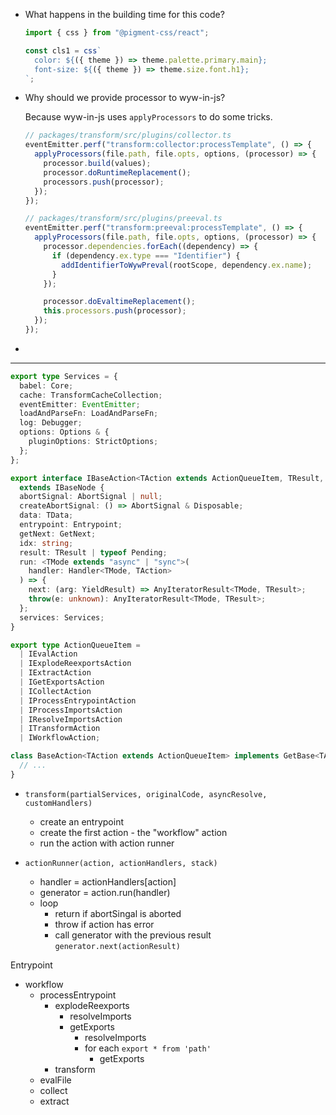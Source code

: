 - What happens in the building time for this code?

  ```jsx
  import { css } from "@pigment-css/react";

  const cls1 = css`
    color: ${({ theme }) => theme.palette.primary.main};
    font-size: ${({ theme }) => theme.size.font.h1};
  `;
  ```

- Why should we provide processor to wyw-in-js?

  Because wyw-in-js uses `applyProcessors` to do some tricks.

  ```js
  // packages/transform/src/plugins/collector.ts
  eventEmitter.perf("transform:collector:processTemplate", () => {
    applyProcessors(file.path, file.opts, options, (processor) => {
      processor.build(values);
      processor.doRuntimeReplacement();
      processors.push(processor);
    });
  });
  ```

  ```js
  // packages/transform/src/plugins/preeval.ts
  eventEmitter.perf("transform:preeval:processTemplate", () => {
    applyProcessors(file.path, file.opts, options, (processor) => {
      processor.dependencies.forEach((dependency) => {
        if (dependency.ex.type === "Identifier") {
          addIdentifierToWywPreval(rootScope, dependency.ex.name);
        }
      });

      processor.doEvaltimeReplacement();
      this.processors.push(processor);
    });
  });
  ```

-

---

```ts
export type Services = {
  babel: Core;
  cache: TransformCacheCollection;
  eventEmitter: EventEmitter;
  loadAndParseFn: LoadAndParseFn;
  log: Debugger;
  options: Options & {
    pluginOptions: StrictOptions;
  };
};

export interface IBaseAction<TAction extends ActionQueueItem, TResult, TData>
  extends IBaseNode {
  abortSignal: AbortSignal | null;
  createAbortSignal: () => AbortSignal & Disposable;
  data: TData;
  entrypoint: Entrypoint;
  getNext: GetNext;
  idx: string;
  result: TResult | typeof Pending;
  run: <TMode extends "async" | "sync">(
    handler: Handler<TMode, TAction>
  ) => {
    next: (arg: YieldResult) => AnyIteratorResult<TMode, TResult>;
    throw(e: unknown): AnyIteratorResult<TMode, TResult>;
  };
  services: Services;
}

export type ActionQueueItem =
  | IEvalAction
  | IExplodeReexportsAction
  | IExtractAction
  | IGetExportsAction
  | ICollectAction
  | IProcessEntrypointAction
  | IProcessImportsAction
  | IResolveImportsAction
  | ITransformAction
  | IWorkflowAction;

class BaseAction<TAction extends ActionQueueItem> implements GetBase<TAction> {
  // ...
}
```

- `transform(partialServices, originalCode, asyncResolve, customHandlers)`

  - create an entrypoint
  - create the first action - the "workflow" action
  - run the action with action runner

- `actionRunner(action, actionHandlers, stack)`

  - handler = actionHandlers[action]
  - generator = action.run(handler)
  - loop
    - return if abortSingal is aborted
    - throw if action has error
    - call generator with the previous result `generator.next(actionResult)`

Entrypoint

- workflow
  - processEntrypoint
    - explodeReexports
      - resolveImports
      - getExports
        - resolveImports
        - for each `export * from 'path'`
          - getExports
    - transform
  - evalFile
  - collect
  - extract

